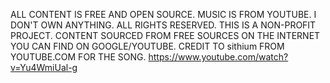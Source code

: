 ALL CONTENT IS FREE AND OPEN SOURCE. MUSIC IS FROM YOUTUBE. I DON'T OWN ANYTHING. ALL RIGHTS RESERVED. THIS IS A NON-PROFIT PROJECT. CONTENT SOURCED FROM FREE SOURCES ON THE INTERNET YOU CAN FIND ON GOOGLE/YOUTUBE. CREDIT TO sithium FROM YOUTUBE.COM FOR THE SONG. https://www.youtube.com/watch?v=Yu4WmiUal-g

